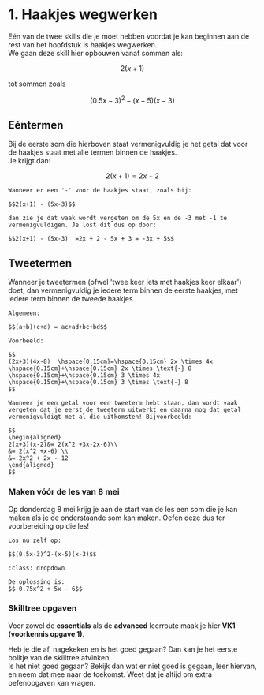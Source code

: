 # 1. Haakjes wegwerken

Eén van de twee skills die je moet hebben voordat je kan beginnen aan de rest van het hoofdstuk is haakjes wegwerken. <br />
We gaan deze skill hier opbouwen vanaf sommen als: 

$$2(x+1)$$

tot sommen zoals 

$$(0.5x-3)^2-(x-5)(x-3)$$

## Eéntermen

Bij de eerste som die hierboven staat vermenigvuldig je het getal dat voor de haakjes staat met alle termen binnen de haakjes. <br />
Je krijgt dan:

$$2(x+1) = 2x + 2$$

```{note} Veelgemaakte fout
Wanneer er een '-' voor de haakjes staat, zoals bij:
 
$$2(x+1) - (5x-3)$$

dan zie je dat vaak wordt vergeten om de 5x en de -3 met -1 te vermenigvuldigen. Je lost dit dus op door:

$$2(x+1) - (5x-3)  =2x + 2 - 5x + 3 = -3x + 5$$
```

## Tweetermen

Wanneer je tweetermen (ofwel 'twee keer iets met haakjes keer elkaar') doet, dan vermenigvuldig je iedere term binnen de eerste haakjes, met iedere term binnen de tweede haakjes. 

```{tip} Voorbeeld 1
Algemeen:

$$(a+b)(c+d) = ac+ad+bc+bd$$

Voorbeeld: 

$$
(2x+3)(4x-8)  \hspace{0.15cm}=\hspace{0.15cm} 2x \times 4x \hspace{0.15cm}+\hspace{0.15cm} 2x \times \text{-} 8  \hspace{0.15cm}+\hspace{0.15cm} 3 \times 4x  \hspace{0.15cm}+\hspace{0.15cm} 3 \times \text{-} 8
$$

```

```{note} Veelgemaakte fout
Wanneer je een getal voor een tweeterm hebt staan, dan wordt vaak vergeten dat je eerst de tweeterm uitwerkt en daarna nog dat getal vermenigvuldigt met al die uitkomsten! Bijvoorbeeld:

$$
\begin{aligned}
2(x+3)(x-2)&= 2(x^2 +3x-2x-6)\\
&= 2(x^2 +x-6) \\
&= 2x^2 + 2x - 12
\end{aligned}
$$
```

### Maken vóór de les van 8 mei
Op donderdag 8 mei krijg je aan de start van de les een som die je kan maken als je de onderstaande som kan maken. Oefen deze dus ter voorbereiding op die les!
```{exercise} Voorbereidingsopgave
Los nu zelf op:

$$(0.5x-3)^2-(x-5)(x-3)$$

```

```{solution} Voorbereidingsopgave
:class: dropdown

De oplossing is:
$$-0.75x^2 + 5x - 6$$
```
### Skilltree opgaven
Voor zowel de **essentials** als de **advanced** leerroute maak je hier **VK1 (voorkennis opgave 1)**. 

Heb je die af, nagekeken en is het goed gegaan? Dan kan je het eerste bolltje van de skilltree afvinken. <br />
Is het niet goed gegaan? Bekijk dan wat er niet goed is gegaan, leer hiervan, en neem dat mee naar de toekomst. Weet dat je altijd om extra oefenopgaven kan vragen.

